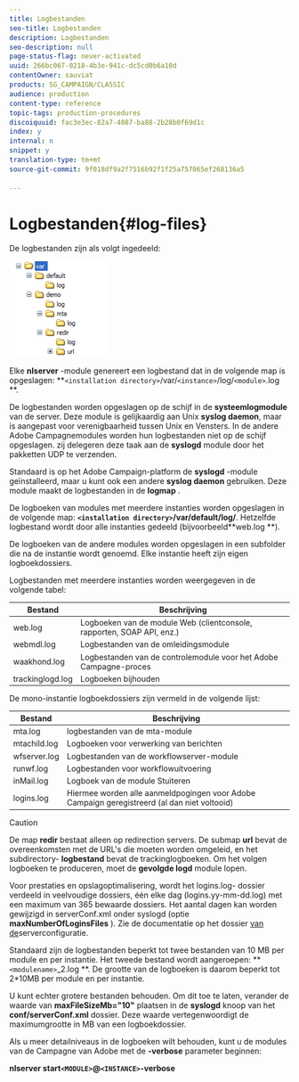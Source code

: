 ```yaml
---
title: Logbestanden
seo-title: Logbestanden
description: Logbestanden
seo-description: null
page-status-flag: never-activated
uuid: 266bc067-0218-4b3e-941c-dc5cd0b6a10d
contentOwner: sauviat
products: SG_CAMPAIGN/CLASSIC
audience: production
content-type: reference
topic-tags: production-procedures
discoiquuid: fac3e3ec-82a7-4087-ba88-2b28b0f69d1c
index: y
internal: n
snippet: y
translation-type: tm+mt
source-git-commit: 9f018df9a2f7516b92f1f25a757065ef268136a5

---
```



# Logbestanden{#log-files}

De logbestanden zijn als volgt ingedeeld:

![](assets/d_ncs_directory.png)

Elke **nlserver** -module genereert een logbestand dat in de volgende map is opgeslagen: **`<installation directory>`/var/`<instance>`/log/`<module>`.log **.

De logbestanden worden opgeslagen op de schijf in de **systeemlogmodule** van de server. Deze module is gelijkaardig aan Unix **syslog daemon**, maar is aangepast voor verenigbaarheid tussen Unix en Vensters. In de andere Adobe Campagnemodules worden hun logbestanden niet op de schijf opgeslagen. zij delegeren deze taak aan de **syslogd** module door het pakketten UDP te verzenden.

Standaard is op het Adobe Campaign-platform de **syslogd** -module geïnstalleerd, maar u kunt ook een andere **syslog daemon** gebruiken. Deze module maakt de logbestanden in de **logmap** .

De logboeken van modules met meerdere instanties worden opgeslagen in de volgende map: **`<installation directory>`/var/default/log/**. Hetzelfde logbestand wordt door alle instanties gedeeld (bijvoorbeeld**web.log **).

De logboeken van de andere modules worden opgeslagen in een subfolder die na de instantie wordt genoemd. Elke instantie heeft zijn eigen logboekdossiers.

Logbestanden met meerdere instanties worden weergegeven in de volgende tabel:

| Bestand | Beschrijving |
|---|---|
| web.log | Logboeken van de module Web (clientconsole, rapporten, SOAP API, enz.) |
| webmdl.log | Logbestanden van de omleidingsmodule |
| waakhond.log | Logbestanden van de controlemodule voor het Adobe Campagne-proces |
| trackinglogd.log | Logboeken bijhouden |

De mono-instantie logboekdossiers zijn vermeld in de volgende lijst:

| Bestand | Beschrijving |
|---|---|
| mta.log | logbestanden van de mta-module |
| mtachild.log | Logboeken voor verwerking van berichten |
| wfserver.log | Logbestanden van de workflowserver-module |
| runwf.log | Logbestanden voor workflowuitvoering |
| inMail.log | Logboek van de module Stuiteren |
| logins.log | Hiermee worden alle aanmeldpogingen voor Adobe Campaign geregistreerd (al dan niet voltooid) |

>[!CAUTION]
>
>De map **redir** bestaat alleen op redirection servers. De submap **url** bevat de overeenkomsten met de URL&#39;s die moeten worden omgeleid, en het subdirectory- **logbestand** bevat de trackinglogboeken. Om het volgen logboeken te produceren, moet de **gevolgde logd** module lopen.

Voor prestaties en opslagoptimalisering, wordt het logins.log- dossier verdeeld in veelvoudige dossiers, één elke dag (logins.yy-mm-dd.log) met een maximum van 365 bewaarde dossiers. Het aantal dagen kan worden gewijzigd in serverConf.xml onder syslogd (optie **maxNumberOfLoginsFiles** ). Zie de documentatie op het dossier [van de](../../installation/using/the-server-configuration-file.md#syslogd)serverconfiguratie.

Standaard zijn de logbestanden beperkt tot twee bestanden van 10 MB per module en per instantie. Het tweede bestand wordt aangeroepen: **`<modulename>`_2.log **. De grootte van de logboeken is daarom beperkt tot 2*10MB per module en per instantie.

U kunt echter grotere bestanden behouden. Om dit toe te laten, verander de waarde van **maxFileSizeMb=&quot;10&quot;** plaatsen in de **syslogd** knoop van het **conf/serverConf.xml** dossier. Deze waarde vertegenwoordigt de maximumgrootte in MB van een logboekdossier.

Als u meer detailniveaus in de logboeken wilt behouden, kunt u de modules van de Campagne van Adobe met de **-verbose** parameter beginnen:

**nlserver start`<MODULE>`@`<INSTANCE>`-verbose**
